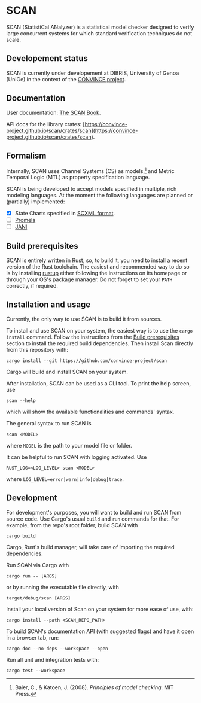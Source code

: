 # SCAN

SCAN (StatistiCal ANalyzer) is a statistical model checker
designed to verify large concurrent systems
for which standard verification techniques do not scale.

## Developement status

SCAN is currently under developement at DIBRIS, University of Genoa (UniGe)
in the context of the [CONVINCE project](https://convince-project.eu/).

## Documentation

User documentation: [The SCAN Book](https://convince-project.github.io/scan).

API docs for the library crates: [https://convince-project.github.io/scan/crates/scan](https://convince-project.github.io/scan/crates/scan).

## Formalism

Internally, SCAN uses Channel Systems (CS) as models,[^1]
and Metric Temporal Logic (MTL) as property specification language.

[^1]: Baier, C., & Katoen, J. (2008). *Principles of model checking*. MIT Press.

SCAN is being developed to accept models specified in multiple, rich modeling languages.
At the moment the following languages are planned or (partially) implemented:

- [x] State Charts specified in [SCXML format](https://www.w3.org/TR/scxml/).
- [ ] [Promela](https://spinroot.com/spin/Man/Manual.html)
- [ ] [JANI](https://jani-spec.org/)

## Build prerequisites

SCAN is entirely written in [Rust](https://www.rust-lang.org/),
so, to build it, you need to install a recent version of the Rust toolchain.
The easiest and recommended way to do so is by installing [rustup](https://rustup.rs/)
either following the instructions on its homepage or through your OS's package manager.
Do not forget to set your `PATH` correctly, if required.

## Installation and usage

Currently, the only way to use SCAN is to build it from sources.

To install and use SCAN on your system,
the easiest way is to use the `cargo install` command.
Follow the instructions from the [Build prerequisites](#build-prerequisites) section to install the required build dependencies.
Then install Scan directly from this repository with:

```
cargo install --git https://github.com/convince-project/scan
```

Cargo will build and install SCAN on your system.

After installation, SCAN can be used as a CLI tool.
To print the help screen, use

```
scan --help
```

which will show the available functionalities and commands' syntax.

The general syntax to run SCAN is

```
scan <MODEL>
```

where `MODEL` is the path to your model file or folder.

It can be helpful to run SCAN with logging activated.
Use

```
RUST_LOG=<LOG_LEVEL> scan <MODEL>
```
where `LOG_LEVEL=error|warn|info|debug|trace`.

## Development

For development's purposes, you will want to build and run SCAN from source code.
Use Cargo's usual `build` and `run` commands for that.
For example, from the repo's root folder, build SCAN with

```
cargo build
```

Cargo, Rust's build manager, will take care of importing the required dependencies.

Run SCAN via Cargo with

```
cargo run -- [ARGS]
```

or by running the executable file directly, with

```
target/debug/scan [ARGS]
```

Install your local version of Scan on your system for more ease of use, with:

```
cargo install --path <SCAN_REPO_PATH>
```

To build SCAN's documentation API (with suggested flags) and have it open in a browser tab, run:

```
cargo doc --no-deps --workspace --open
```

Run all unit and integration tests with:

```
cargo test --workspace
```
